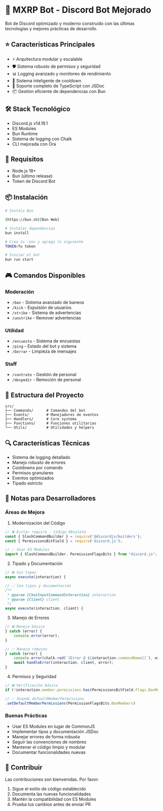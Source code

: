 # 🚀 MXRP Bot - Discord Bot Mejorado

Bot de Discord optimizado y moderno construido con las últimas tecnologías y mejores prácticas de desarrollo.

## ⭐ Características Principales

- ⚡ Arquitectura modular y escalable
- 🛡️ Sistema robusto de permisos y seguridad
- 📊 Logging avanzado y monitoreo de rendimiento
- 🔄 Sistema inteligente de cooldown
- 🎯 Soporte completo de TypeScript con JSDoc
- 📦 Gestión eficiente de dependencias con Bun

## 🛠️ Stack Tecnológico

- Discord.js v14.19.1
- ES Modules
- Bun Runtime
- Sistema de logging con Chalk
- CLI mejorada con Ora

## 🔧 Requisitos

- Node.js 18+
- Bun (último release)
- Token de Discord Bot

## 📦 Instalación

```bash
# Instala Bun

(https://bun.sh)[Bun Web]

# Instalar dependencias
bun install

# Crea tu .env y agrega lo siguiente
TOKEN=Tu token

# Iniciar el bot
bun run start
```

## 🎮 Comandos Disponibles

### Moderación
- `/ban` - Sistema avanzado de baneos
- `/kick` - Expulsión de usuarios
- `/strike` - Sistema de advertencias
- `/unstrike` - Remover advertencias

### Utilidad
- `/encuesta` - Sistema de encuestas
- `/ping` - Estado del bot y sistema
- `/borrar` - Limpieza de mensajes

### Staff
- `/contrato` - Gestión de personal
- `/despedir` - Remoción de personal

## 📁 Estructura del Proyecto

```
src/
├── Commands/      # Comandos del bot
├── Events/        # Manejadores de eventos
├── Handlers/      # Core systems
├── Functions/     # Funciones utilitarias
└── Utils/         # Utilidades y helpers
```

## 🔍 Características Técnicas

- Sistema de logging detallado
- Manejo robusto de errores
- Cooldowns por comando
- Permisos granulares
- Eventos optimizados
- Tipado estricto

## 📝 Notas para Desarrolladores

### Áreas de Mejora

1. Modernización del Código
```javascript
// ❌ Evitar require - Código Obsoleto
const { SlashCommandBuilder } = require('@discordjs/builders');
const { PermissionsBitField } = require('discord.js');

// ✅ Usar ES Modules
import { SlashCommandBuilder, PermissionFlagsBits } from "discord.js";
```

2. Tipado y Documentación
```javascript
// ❌ Sin tipos
async execute(interaction) {

// ✅ Con tipos y documentación
/**
 * @param {ChatInputCommandInteraction} interaction
 * @param {Client} client
 */
async execute(interaction, client) {
```

3. Manejo de Errores
```javascript
// ❌ Manejo básico
} catch (error) {
    console.error(error);
}

// ✅ Manejo robusto
} catch (error) {
    console.error(chalk.red(`[Error @ ${interaction.commandName}]`), error);
    await handleError(interaction, client, error);
}
```

4. Permisos y Seguridad
```javascript
// ❌ Verificación básica
if (!interaction.member.permissions.has(PermissionsBitField.Flags.BanMembers))

// ✅ Usando defaultMemberPermissions
.setDefaultMemberPermissions(PermissionFlagsBits.BanMembers)
```

### Buenas Prácticas

- Usar ES Modules en lugar de CommonJS
- Implementar tipos y documentación JSDoc
- Manejar errores de forma robusta
- Seguir las convenciones de nombres
- Mantener el código limpio y modular
- Documentar funcionalidades nuevas

## 🤝 Contribuir

Las contribuciones son bienvenidas. Por favor:

1. Sigue el estilo de código establecido
2. Documenta las nuevas funcionalidades
3. Mantén la compatibilidad con ES Modules
4. Prueba tus cambios antes de enviar PR
